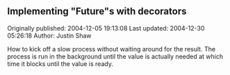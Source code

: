 ## Implementing "Future"s with decorators 
Originally published: 2004-12-05 19:13:08 
Last updated: 2004-12-30 05:26:18 
Author: Justin Shaw 
 
How to kick off a slow process without waiting around for the result.  The process is run in the background until the value is actually needed at which time it blocks until the value is ready.